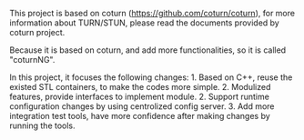 This project is based on coturn (https://github.com/coturn/coturn), for more information about TURN/STUN, please read the documents provided by coturn project.

Because it is based on coturn, and add more functionalities, so it is called "coturnNG".

In this project, it focuses the following changes:
	1. Based on C++, reuse the existed STL containers, to make the codes more simple.
	2. Modulized features, provide interfaces to implement module.
	2. Support runtime configuration changes by using centrolized config server.
	3. Add more integration test tools, have more confidence after making changes by running the tools.
